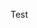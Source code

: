 Test

<script src="https://gist.github.com/simplegamemaker/16e076ab7f645e736857656733c5920b.js"></script>
